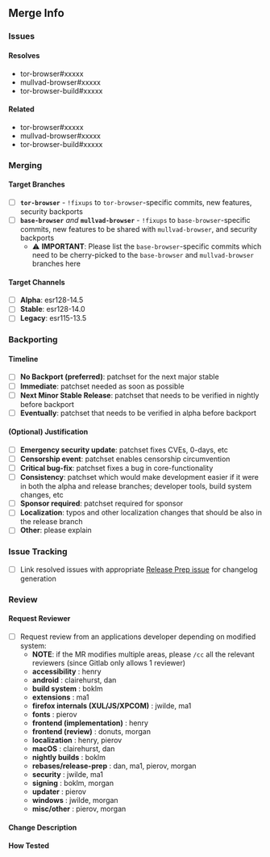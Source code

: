 ## Merge Info

<!-- Bookkeeping information for release management -->

### Issues

#### Resolves
- tor-browser#xxxxx
- mullvad-browser#xxxxx
- tor-browser-build#xxxxx

#### Related

- tor-browser#xxxxx
- mullvad-browser#xxxxx
- tor-browser-build#xxxxx

### Merging

<!-- This block tells the merger where commits need to be merged and future code archaeologists where commits were *supposed* to be merged -->

#### Target Branches

- [ ] **`tor-browser`** - `!fixups` to `tor-browser`-specific commits, new features, security backports
- [ ] **`base-browser`** *and* **`mullvad-browser`** - `!fixups` to `base-browser`-specific commits, new features to be shared with `mullvad-browser`, and security backports
  - ⚠️ **IMPORTANT**: Please list the `base-browser`-specific commits which need to be cherry-picked to the `base-browser` and `mullvad-browser` branches here

#### Target Channels

- [ ] **Alpha**: esr128-14.5
- [ ] **Stable**: esr128-14.0
- [ ] **Legacy**: esr115-13.5

### Backporting

#### Timeline
- [ ] **No Backport (preferred)**: patchset for the next major stable
- [ ] **Immediate**: patchset needed as soon as possible
- [ ] **Next Minor Stable Release**: patchset that needs to be verified in nightly before backport
- [ ] **Eventually**: patchset that needs to be verified in alpha before backport

#### (Optional) Justification
- [ ] **Emergency security update**: patchset fixes CVEs, 0-days, etc
- [ ] **Censorship event**: patchset enables censorship circumvention
- [ ] **Critical bug-fix**: patchset fixes a bug in core-functionality
- [ ] **Consistency**: patchset which would make development easier if it were in both the alpha and release branches; developer tools, build system changes, etc
- [ ] **Sponsor required**: patchset required for sponsor
- [ ] **Localization**: typos and other localization changes that should be also in the release branch
- [ ] **Other**: please explain

### Issue Tracking
- [ ] Link resolved issues with appropriate [Release Prep issue](https://gitlab.torproject.org/groups/tpo/applications/-/issues/?sort=updated_desc&state=opened&label_name%5B%5D=Release%20Prep&first_page_size=20) for changelog generation

### Review

#### Request Reviewer

- [ ] Request review from an applications developer depending on modified system:
  - **NOTE**: if the MR modifies multiple areas, please `/cc` all the relevant reviewers (since Gitlab only allows 1 reviewer)
  - **accessibility** : henry
  - **android** : clairehurst, dan
  - **build system** : boklm
  - **extensions** : ma1
  - **firefox internals (XUL/JS/XPCOM)** : jwilde, ma1
  - **fonts** : pierov
  - **frontend (implementation)** : henry
  - **frontend (review)** : donuts, morgan
  - **localization** : henry, pierov
  - **macOS** : clairehurst, dan
  - **nightly builds** : boklm
  - **rebases/release-prep** : dan, ma1, pierov, morgan
  - **security** : jwilde, ma1
  - **signing** : boklm, morgan
  - **updater** : pierov
  - **windows** : jwilde, morgan
  - **misc/other** : pierov, morgan

#### Change Description

<!-- Whatever context the reviewer needs to effectively review the patchset; if the patch includes UX updates be sure to include screenshots/video of how any new behaviour -->


#### How Tested

<!-- Description of steps taken to verify the change -->
